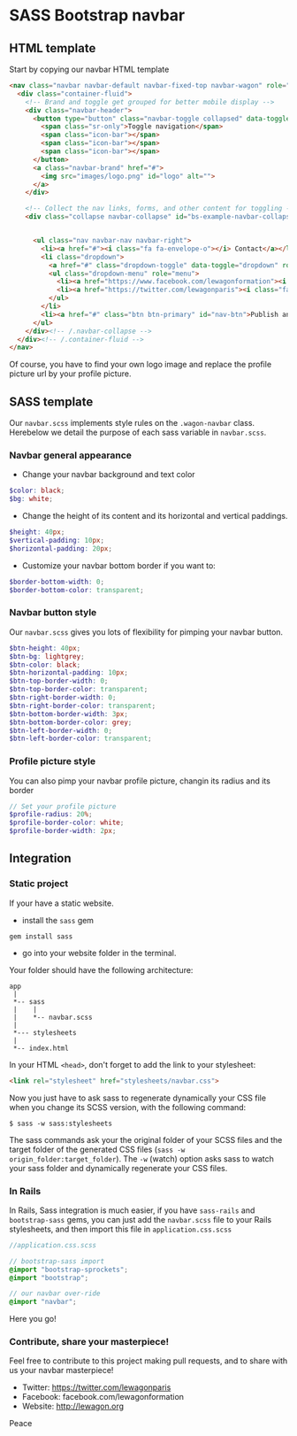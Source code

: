 # SASS Bootstrap navbar

## HTML template

Start by copying our navbar HTML template

```html
<nav class="navbar navbar-default navbar-fixed-top navbar-wagon" role="navigation">
  <div class="container-fluid">
    <!-- Brand and toggle get grouped for better mobile display -->
    <div class="navbar-header">
      <button type="button" class="navbar-toggle collapsed" data-toggle="collapse" data-target="#bs-example-navbar-collapse-1">
        <span class="sr-only">Toggle navigation</span>
        <span class="icon-bar"></span>
        <span class="icon-bar"></span>
        <span class="icon-bar"></span>
      </button>
      <a class="navbar-brand" href="#">
        <img src="images/logo.png" id="logo" alt="">
      </a>
    </div>

    <!-- Collect the nav links, forms, and other content for toggling -->
    <div class="collapse navbar-collapse" id="bs-example-navbar-collapse-1">


      <ul class="nav navbar-nav navbar-right">
        <li><a href="#"><i class="fa fa-envelope-o"></i> Contact</a></li>
        <li class="dropdown">
          <a href="#" class="dropdown-toggle" data-toggle="dropdown" role="button" aria-expanded="false"><img src="http://placehold.it/30x30" id="profile-pic" alt="">Follow-us <span class="caret"></span></a>
          <ul class="dropdown-menu" role="menu">
            <li><a href="https://www.facebook.com/lewagonformation"><i class="fa fa-facebook-square"></i> Facebook</a></li>
            <li><a href="https://twitter.com/lewagonparis"><i class="fa fa-twitter-square"></i> Twitter</a></li>
          </ul>
        </li>
        <li><a href="#" class="btn btn-primary" id="nav-btn">Publish an announce</a></li>
      </ul>
    </div><!-- /.navbar-collapse -->
  </div><!-- /.container-fluid -->
</nav>
```

Of course, you have to find your own logo image and replace the profile picture url by your profile picture.


## SASS template

Our `navbar.scss` implements style rules on the `.wagon-navbar` class. Herebelow we detail the purpose of each sass variable in `navbar.scss`.

### Navbar general appearance

- Change your navbar background and text color

```scss
$color: black;
$bg: white;
```

- Change the height of its content and its horizontal and vertical paddings.

```scss
$height: 40px;
$vertical-padding: 10px;
$horizontal-padding: 20px;
```

- Customize your navbar bottom border if you want to:

```scss
$border-bottom-width: 0;
$border-bottom-color: transparent;
```

### Navbar button style

Our `navbar.scss` gives you lots of flexibility for pimping your navbar button.

```scss
$btn-height: 40px;
$btn-bg: lightgrey;
$btn-color: black;
$btn-horizontal-padding: 10px;
$btn-top-border-width: 0;
$btn-top-border-color: transparent;
$btn-right-border-width: 0;
$btn-right-border-color: transparent;
$btn-bottom-border-width: 3px;
$btn-bottom-border-color: grey;
$btn-left-border-width: 0;
$btn-left-border-color: transparent;
```

### Profile picture style

You can also pimp your navbar profile picture, changin its radius and its border

```scss
// Set your profile picture
$profile-radius: 20%;
$profile-border-color: white;
$profile-border-width: 2px;
```


## Integration

### Static project

If your have a static website.

- install the `sass` gem

```
gem install sass
```

- go into your website folder in the terminal.

Your folder should have the following architecture:

```
app
 |
 *-- sass
 |    |
 |    *-- navbar.scss
 |
 *--- stylesheets
 |
 *-- index.html
```

In your HTML `<head>`, don't forget to add the link to your stylesheet:

```html
<link rel="stylesheet" href="stylesheets/navbar.css">
```

Now you just have to ask sass to regenerate dynamically your CSS file when you change its SCSS version, with the following command:

```
$ sass -w sass:stylesheets
```

The sass commands ask your the original folder of your SCSS files and the target folder of the generated CSS files (`sass -w origin_folder:target_folder`). The `-w` (watch) option asks sass to watch your sass folder and dynamically regenerate your CSS files.


### In Rails

In Rails, Sass integration is much easier, if you have `sass-rails` and `bootstrap-sass` gems, you can just add the `navbar.scss` file to your Rails stylesheets, and then import this file in `application.css.scss`


```scss
//application.css.scss

// bootstrap-sass import
@import "bootstrap-sprockets";
@import "bootstrap";

// our navbar over-ride
@import "navbar";
```

Here you go!

### Contribute, share your masterpiece!

Feel free to contribute to this project making pull requests, and to share with us your navbar masterpiece!

- Twitter: https://twitter.com/lewagonparis
- Facebook: facebook.com/lewagonformation
- Website: http://lewagon.org

Peace